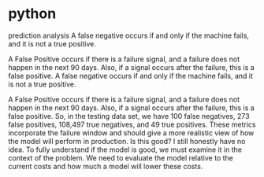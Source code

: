 # python
prediction analysis
A false negative occurs if and only if the machine fails, and it is not a true positive.

A False Positive occurs if there is a failure signal, and a failure does not happen in the next 90 days. Also, if a signal occurs after the failure, this is a false positive.
A false negative occurs if and only if the machine fails, and it is not a true positive.

A False Positive occurs if there is a failure signal, and a failure does not happen in the next 90 days. Also, if a signal occurs after the failure, this is a false positive.
So, in the testing data set, we have 100 false negatives, 273 false positives, 108,497	 true negatives, and 49 true positives. These metrics incorporate the failure window and should give a more realistic view of how the model will perform in production.
Is this good? I still honestly have no idea. To fully understand if the model is good, we must examine it in the context of the problem. We need to evaluate the model relative to the current costs and how much a model will lower these costs.
